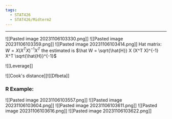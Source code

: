 ```yaml
---
tags:
  - STAT426
  - STAT426/Midterm2
---
```

---
![[Pasted image 20231106103330.png]]
![[Pasted image 20231106103359.png]]
![[Pasted image 20231106103414.png]]
Hat matrix: $W= X (X^T X)^{-1} X^T$ the estimated is $\hat W = \sqrt{\hat{H}} X (X^T X)^{-1} X^T \sqrt{\hat{H}}^{-1}$  

![[Leverage]]

![[Cook's distance]]![[Dfbeta]]

### R Example:
![[Pasted image 20231106103557.png]]
![[Pasted image 20231106103604.png]]
![[Pasted image 20231106103611.png]]
![[Pasted image 20231106103616.png]]
![[Pasted image 20231106103622.png]]
